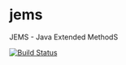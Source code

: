 # jems
JEMS - Java Extended MethodS

[![Build Status](https://travis-ci.org/mindsmine/mindsmine-jems.svg?branch=master)](https://travis-ci.org/mindsmine/mindsmine-jems)

